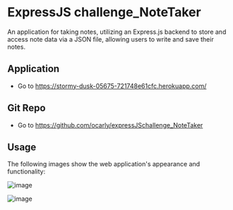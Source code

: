 # ExpressJS challenge_NoteTaker

An application for taking notes, utilizing an Express.js backend to store and access note data via a JSON file, allowing users to write and save their notes.

## Application

* Go to https://stormy-dusk-05675-721748e61cfc.herokuapp.com/

## Git Repo
* Go to https://github.com/ocarly/expressJSchallenge_NoteTaker

## Usage
The following images show the web application's appearance and functionality: 

![image](https://github.com/ocarly/Object-orientedProg_svgLogoMaker/assets/141790916/b4cbdee9-4194-48af-9f65-92ee0761d3e0)

![image](https://github.com/ocarly/Object-orientedProg_svgLogoMaker/assets/141790916/629f1253-073b-4230-9e1e-87329e3ca681)


